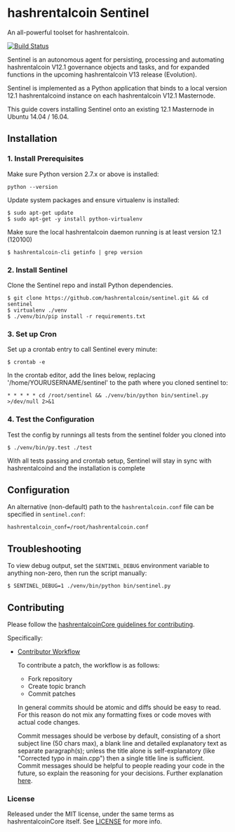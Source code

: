 # hashrentalcoin Sentinel

An all-powerful toolset for hashrentalcoin.

[![Build Status](https://travis-ci.org/hashrentalcoin/sentinel.svg?branch=master)](https://travis-ci.org/hashrentalcoindev/sentinel)

Sentinel is an autonomous agent for persisting, processing and automating hashrentalcoin V12.1 governance objects and tasks, and for expanded functions in the upcoming hashrentalcoin V13 release (Evolution).

Sentinel is implemented as a Python application that binds to a local version 12.1 hashrentalcoind instance on each hashrentalcoin V12.1 Masternode.

This guide covers installing Sentinel onto an existing 12.1 Masternode in Ubuntu 14.04 / 16.04.

## Installation

### 1. Install Prerequisites

Make sure Python version 2.7.x or above is installed:

    python --version

Update system packages and ensure virtualenv is installed:

    $ sudo apt-get update
    $ sudo apt-get -y install python-virtualenv

Make sure the local hashrentalcoin daemon running is at least version 12.1 (120100)

    $ hashrentalcoin-cli getinfo | grep version

### 2. Install Sentinel

Clone the Sentinel repo and install Python dependencies.

    $ git clone https://github.com/hashrentalcoin/sentinel.git && cd sentinel
    $ virtualenv ./venv
    $ ./venv/bin/pip install -r requirements.txt

### 3. Set up Cron

Set up a crontab entry to call Sentinel every minute:

    $ crontab -e

In the crontab editor, add the lines below, replacing '/home/YOURUSERNAME/sentinel' to the path where you cloned sentinel to:

    * * * * * cd /root/sentinel && ./venv/bin/python bin/sentinel.py >/dev/null 2>&1

### 4. Test the Configuration

Test the config by runnings all tests from the sentinel folder you cloned into

    $ ./venv/bin/py.test ./test

With all tests passing and crontab setup, Sentinel will stay in sync with hashrentalcoind and the installation is complete

## Configuration

An alternative (non-default) path to the `hashrentalcoin.conf` file can be specified in `sentinel.conf`:

    hashrentalcoin_conf=/root/hashrentalcoin.conf

## Troubleshooting

To view debug output, set the `SENTINEL_DEBUG` environment variable to anything non-zero, then run the script manually:

    $ SENTINEL_DEBUG=1 ./venv/bin/python bin/sentinel.py

## Contributing

Please follow the [hashrentalcoinCore guidelines for contributing](https://github.com/hashrentalcoin/HashRentalCoin-Core/blob/v2.2.1/CONTRIBUTING.md).

Specifically:

* [Contributor Workflow](https://github.com/hashrentalcoin/HashRentalCoin-Core/blob/v2.2.1/CONTRIBUTING.md#contributor-workflow)

    To contribute a patch, the workflow is as follows:

    * Fork repository
    * Create topic branch
    * Commit patches

    In general commits should be atomic and diffs should be easy to read. For this reason do not mix any formatting fixes or code moves with actual code changes.

    Commit messages should be verbose by default, consisting of a short subject line (50 chars max), a blank line and detailed explanatory text as separate paragraph(s); unless the title alone is self-explanatory (like "Corrected typo in main.cpp") then a single title line is sufficient. Commit messages should be helpful to people reading your code in the future, so explain the reasoning for your decisions. Further explanation [here](http://chris.beams.io/posts/git-commit/).

### License

Released under the MIT license, under the same terms as hashrentalcoinCore itself. See [LICENSE](LICENSE) for more info.
